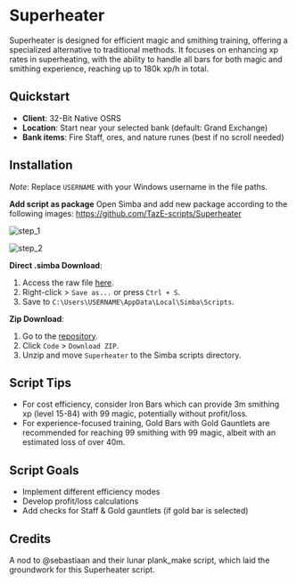 # Superheater

Superheater is designed for efficient magic and smithing training, offering a specialized alternative to traditional methods. It focuses on enhancing xp rates in superheating, with the ability to handle all bars for both magic and smithing experience, reaching up to 180k xp/h in total.

## Quickstart
- **Client**: 32-Bit Native OSRS
- **Location**: Start near your selected bank (default: Grand Exchange)
- **Bank items**: Fire Staff, ores, and nature runes (best if no scroll needed)

## Installation
*Note*: Replace `USERNAME` with your Windows username in the file paths.

**Add script as package**
Open Simba and add new package according to the following images: https://github.com/TazE-scripts/Superheater

![step_1](https://github.com/TazE-scripts/Superheater/assets/47065797/1dce0047-f391-43a7-b20b-e9dfb13dc2f9)


![step_2](https://github.com/TazE-scripts/Superheater/assets/47065797/d47a3cd5-974a-4ca4-a9bf-b1bfb65f0dfa)


**Direct .simba Download**:
1. Access the raw file [here](https://github.com/TazE-scripts/Superheater/raw/main/TazE_Superheater.simba).
2. Right-click > `Save as...` or press `Ctrl + S`.
3. Save to `C:\Users\USERNAME\AppData\Local\Simba\Scripts`.

**Zip Download**:
1. Go to the [repository](https://github.com/TazE-scripts/Superheater).
2. Click `Code` > `Download ZIP`.
3. Unzip and move `Superheater` to the Simba scripts directory.

## Script Tips
- For cost efficiency, consider Iron Bars which can provide 3m smithing xp (level 15-84) with 99 magic, potentially without profit/loss.
- For experience-focused training, Gold Bars with Gold Gauntlets are recommended for reaching 99 smithing with 99 magic, albeit with an estimated loss of over 40m.

## Script Goals
- Implement different efficiency modes
- Develop profit/loss calculations
- Add checks for Staff & Gold gauntlets (if gold bar is selected)

## Credits
A nod to @sebastiaan and their lunar plank_make script, which laid the groundwork for this Superheater script.
